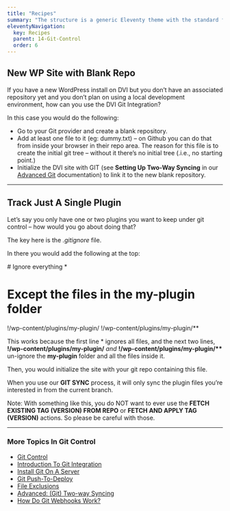```yaml
---
title: "Recipes"
summary: "The structure is a generic Eleventy theme with the standard folder and file names."
eleventyNavigation:
  key: Recipes
  parent: 14-Git-Control
  order: 6
---
```

## New WP Site with Blank Repo

If you have a new WordPress install on DVI but you don’t have an associated repository yet and you don’t plan on using a local development environment, how can you use the DVI Git Integration?

In this case you would do the following:

*   Go to your Git provider and create a blank repository.
*   Add at least one file to it (eg: dummy.txt) – on Github you can do that from inside your browser in their repo area. The reason for this file is to create the initial git tree – without it there’s no initial tree (.i.e., no starting point.)
*   Initialize the DVI site with GIT (see **Setting Up Two-Way Syncing** in our [Advanced Git](https://web.archive.org/web/20240304160039/https://wpclouddeploy.com/documentation/git-control/advanced-git-two-way-syncing/) documentation) to link it to the new blank repository.

- - -

## Track Just A Single Plugin

Let’s say you only have one or two plugins you want to keep under git control – how would you go about doing that?

The key here is the _.gitignore_ file.

In there you would add the following at the top:

\# Ignore everything
\*

# Except the files in the my-plugin folder
!/wp-content/plugins/my-plugin/
!/wp-content/plugins/my-plugin/\*\*

This works because the first line \* ignores all files, and the next two lines, **!/wp-content/plugins/my-plugin/** _and_ **!/wp-content/plugins/my-plugin/\*\*** un-ignore the **my-plugin** folder and all the files inside it.

Then, you would initialize the site with your git repo containing this file.

When you use our **GIT SYNC** process, it will only sync the plugin files you’re interested in from the current branch.

Note: With something like this, you do NOT want to ever use the **FETCH EXISTING TAG (VERSION) FROM REPO** or **FETCH AND APPLY TAG (VERSION)** actions. So please be careful with those.

- - -

### More Topics In Git Control

*   [Git Control](https://web.archive.org/web/20240304160039/https://wpclouddeploy.com/documentation/git-control/)
*   [Introduction To Git Integration](https://web.archive.org/web/20240304160039/https://wpclouddeploy.com/documentation/git-control/introduction-to-git-integration/)
*   [Install Git On A Server](https://web.archive.org/web/20240304160039/https://wpclouddeploy.com/documentation/git-control/install-git-on-a-server/)
*   [Git Push-To-Deploy](https://web.archive.org/web/20240304160039/https://wpclouddeploy.com/documentation/git-control/git-push-to-deploy/)
*   [File Exclusions](https://web.archive.org/web/20240304160039/https://wpclouddeploy.com/documentation/git-control/file-exclusions/)
*   [Advanced: (Git) Two-way Syncing](https://web.archive.org/web/20240304160039/https://wpclouddeploy.com/documentation/git-control/advanced-git-two-way-syncing/)
*   [How Do Git Webhooks Work?](https://web.archive.org/web/20240304160039/https://wpclouddeploy.com/documentation/git-control/how-do-git-webhooks-work/)
